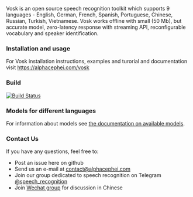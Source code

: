 Vosk is an open source speech recognition toolkit which supports 9
languages - English, German, French, Spanish, Portuguese, Chinese,
Russian, Turkish, Vietnamese. Vosk works offline with small (50 Mb), but
accurate model, zero-latency response with streaming API, reconfigurable
vocabulary and speaker identification.

### Installation and usage

For Vosk installation instructions, examples and turorial and documentation visit https://alphacephei.com/vosk

### Build

[![Build Status](https://travis-ci.com/alphacep/vosk-api.svg?branch=master)](https://travis-ci.com/alphacep/vosk-api)

### Models for different languages

For information about models see [the documentation on available models](https://alphacephei.com/vosk/models.html).

### Contact Us

If you have any questions, feel free to:

   * Post an issue here on github
   * Send us an e-mail at [contact@alphacephei.com](mailto:contact@alphacephei.com)
   * Join our group dedicated to speech recognition on Telegram [@speech_recognition](https://t.me/speech_recognition)
   * Join [Wechat group](https://alphacephei.com/img/wechat/wechat.jpg) for discussion in Chinese
